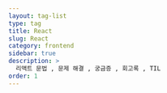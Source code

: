 ```yaml
---
layout: tag-list
type: tag
title: React
slug: React
category: frontend
sidebar: true
description: >
  리액트 문법 , 문제 해결 , 궁금증 , 회고록 , TIL
order: 1
---
```

